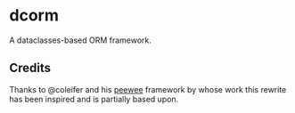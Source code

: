 # dcorm
A dataclasses-based ORM framework.

## Credits
Thanks to @coleifer and his [peewee](https://github.com/coleifer/peewee) framework
by whose work this rewrite has been inspired and is partially based upon.
